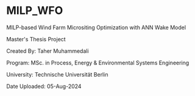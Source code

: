 # MILP_WFO
MILP-based Wind Farm Micrositing Optimization with ANN Wake Model

Master's Thesis Project

Created By: Taher Muhammedali

Program: MSc. in Process, Energy & Environmental Systems Engineering

University: Technische Universität Berlin

Date Uploaded: 05-Aug-2024
